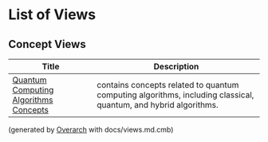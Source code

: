# List of Views

## Concept Views
| Title | Description |
|---|---|
| [Quantum Computing Algorithms Concepts](concept-view.md) | contains concepts related to quantum computing algorithms, including classical, quantum, and hybrid algorithms. |


(generated by [Overarch](https://github.com/soulspace-org/overarch) with docs/views.md.cmb)
